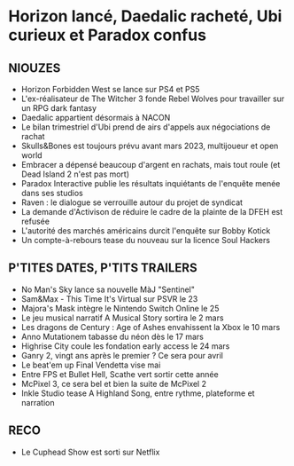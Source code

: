 # Horizon lancé, Daedalic racheté, Ubi curieux et Paradox confus

## NIOUZES

- Horizon Forbidden West se lance sur PS4 et PS5
- L'ex-réalisateur de The Witcher 3 fonde Rebel Wolves pour travailler sur un RPG dark fantasy
- Daedalic appartient désormais à NACON
- Le bilan trimestriel d'Ubi prend de airs d'appels aux négociations de rachat
- Skulls&Bones est toujours prévu avant mars 2023, multijoueur et open world
- Embracer a dépensé beaucoup d'argent en rachats, mais tout roule (et Dead Island 2 n'est pas mort)
- Paradox Interactive publie les résultats inquiétants de l'enquête menée dans ses studios
- Raven : le dialogue se verrouille autour du projet de syndicat
- La demande d'Activison de réduire le cadre de la plainte de la DFEH est refusée
- L'autorité des marchés américains durcit l'enquête sur Bobby Kotick
- Un compte-à-rebours tease du nouveau sur la licence Soul Hackers

## P'TITES DATES, P'TITS TRAILERS

- No Man's Sky lance sa nouvelle MàJ "Sentinel"
- Sam&Max - This Time It's Virtual sur PSVR le 23
- Majora's Mask intègre le Nintendo Switch Online le 25
- Le jeu musical narratif A Musical Story sortira le 2 mars
- Les dragons de Century : Age of Ashes envahissent la Xbox le 10 mars
- Anno Mutationem tabasse du néon dès le 17 mars
- Highrise City coule les fondation early access le 24 mars
- Ganry 2, vingt ans après le premier ? Ce sera pour avril
- Le beat'em up Final Vendetta vise mai
- Entre FPS et Bullet Hell, Scathe vert sortir cette année
- McPixel 3, ce sera bel et bien la suite de McPixel 2
- Inkle Studio tease A Highland Song, entre rythme, plateforme et narration

## RECO  

- Le Cuphead Show est sorti sur Netflix
